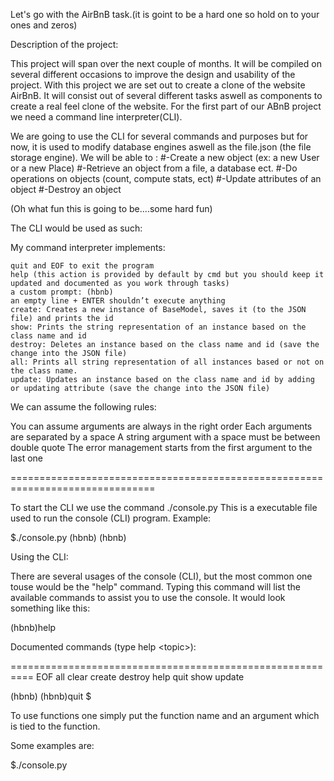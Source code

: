 Let's go with the AirBnB task.(it is goint to be a hard one so hold on to your ones and zeros)

Description of the project:

This project will span over the next couple of months. It will be compiled on several different occasions to improve the design and usability of the project.
With this project we are set out to create a clone of the website AirBnB.
It will consist out of several different tasks aswell as components to create a real feel clone of the website. For the first part of our ABnB project we need a command line interpreter(CLI).

We are going to use the CLI for several commands and purposes but for now, it is used to modify database engines aswell as the file.json (the file storage engine).
We will be able to :
#-Create a new object (ex: a new User or a new Place)
#-Retrieve an object from a file, a database ect.
#-Do operations on objects (count, compute stats, ect)
#-Update attributes of an object
#-Destroy an object

(Oh what fun this is going to be....some hard fun)

The CLI would be used as such:

My command interpreter implements:

	quit and EOF to exit the program
	help (this action is provided by default by cmd but you should keep it updated and documented as you work through tasks)
	a custom prompt: (hbnb)
	an empty line + ENTER shouldn’t execute anything
	create: Creates a new instance of BaseModel, saves it (to the JSON file) and prints the id
	show: Prints the string representation of an instance based on the class name and id
	destroy: Deletes an instance based on the class name and id (save the change into the JSON file)
	all: Prints all string representation of all instances based or not on the class name.
	update: Updates an instance based on the class name and id by adding or updating attribute (save the change into the JSON file)

We can assume the following rules:

You can assume arguments are always in the right order
Each arguments are separated by a space
A string argument with a space must be between double quote
The error management starts from the first argument to the last one

===============================================================================

To start the CLI we use the command ./console.py
This is a executable file used to run the console (CLI) program.
Example:

$./console.py
(hbnb)
(hbnb)

Using the CLI:

There are several usages of the console (CLI), but the most common one touse would be the "help" command.
Typing this command will list the available commands to assist you to use the console.
It would look something like this:

(hbnb)help

Documented commands (type help \<topic\>):

==========================================================
EOF  all  clear  create  destroy  help  quit  show  update

(hbnb)
(hbnb)quit
$

To use functions one simply put the function name and an argument which is tied to the function.

Some examples are:

$./console.py



